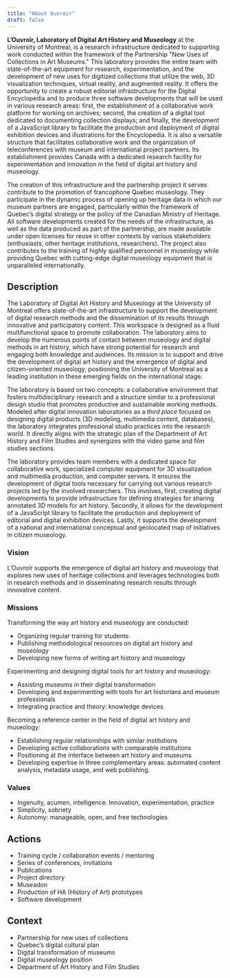 ```yaml
---
title: "About Ouvroir"
draft: false
---
```


**L’Ouvroir, Laboratory of Digital Art History and Museology** at the University of Montreal, is a research infrastructure dedicated to supporting work conducted within the framework of the Partnership "New Uses of Collections in Art Museums." This laboratory provides the entire team with state-of-the-art equipment for research, experimentation, and the development of new uses for digitized collections that utilize the web, 3D visualization techniques, virtual reality, and augmented reality. It offers the opportunity to create a robust editorial infrastructure for the Digital Encyclopedia and to produce three software developments that will be used in various research areas: first, the establishment of a collaborative work platform for working on archives; second, the creation of a digital tool dedicated to documenting collection displays; and finally, the development of a JavaScript library to facilitate the production and deployment of digital exhibition devices and illustrations for the Encyclopedia. It is also a versatile structure that facilitates collaborative work and the organization of teleconferences with museum and international project partners. Its establishment provides Canada with a dedicated research facility for experimentation and innovation in the field of digital art history and museology.

The creation of this infrastructure and the partnership project it serves contribute to the promotion of francophone Quebec museology. They participate in the dynamic process of opening up heritage data in which our museum partners are engaged, particularly within the framework of Quebec’s digital strategy or the policy of the Canadian Ministry of Heritage. All software developments created for the needs of the infrastructure, as well as the data produced as part of the partnership, are made available under open licenses for reuse in other contexts by various stakeholders (enthusiasts, other heritage institutions, researchers). The project also contributes to the training of highly qualified personnel in museology while providing Quebec with cutting-edge digital museology equipment that is unparalleled internationally.

## Description

The Laboratory of Digital Art History and Museology at the University of Montreal offers state-of-the-art infrastructure to support the development of digital research methods and the dissemination of its results through innovative and participatory content. This workspace is designed as a fluid multifunctional space to promote collaboration. The laboratory aims to develop the numerous points of contact between museology and digital methods in art history, which have strong potential for research and engaging both knowledge and audiences. Its mission is to support and drive the development of digital art history and the emergence of digital and citizen-oriented museology, positioning the University of Montreal as a leading institution in these emerging fields on the international stage.

The laboratory is based on two concepts: a collaborative environment that fosters multidisciplinary research and a structure similar to a professional design studio that promotes productive and sustainable working methods. Modeled after digital innovation laboratories as a *third place* focused on designing digital products (3D modeling, multimedia content, databases), the laboratory integrates professional studio practices into the research world. It directly aligns with the strategic plan of the Department of Art History and Film Studies and synergizes with the video game and film studies sections.

The laboratory provides team members with a dedicated space for collaborative work, specialized computer equipment for 3D visualization and multimedia production, and computer servers. It ensures the development of digital tools necessary for carrying out various research projects led by the involved researchers. This involves, first, creating digital developments to provide infrastructure for defining strategies for sharing annotated 3D models for art history. Secondly, it allows for the development of a JavaScript library to facilitate the production and deployment of editorial and digital exhibition devices. Lastly, it supports the development of a national and international conceptual and geolocated map of initiatives in citizen museology.

### Vision

L’Ouvroir supports the emergence of digital art history and museology that explores new uses of heritage collections and leverages technologies both in research methods and in disseminating research results through innovative content.

### Missions

Transforming the way art history and museology are conducted:
- Organizing regular training for students
- Publishing methodological resources on digital art history and museology
- Developing new forms of writing art history and museology

Experimenting and designing digital tools for art history and museology:
- Assisting museums in their digital transformation
- Developing and experimenting with tools for art historians and museum professionals
- Integrating practice and theory: knowledge devices

Becoming a reference center in the field of digital art history and museology:
- Establishing regular relationships with similar institutions
- Developing active collaborations with comparable institutions
- Positioning at the interface between art history and museums
- Developing expertise in three complementary areas: automated content analysis, metadata usage, and web publishing.

### Values
- Ingenuity, acumen, intelligence. Innovation, experimentation, practice
- Simplicity, sobriety
- Autonomy: manageable, open, and free technologies

## Actions

- Training cycle / collaboration events / mentoring
- Series of conferences, invitations
- Publications
- Project directory
- Museadon
- Production of HA (History of Art) prototypes
- Software development

## Context

- Partnership for new uses of collections
- Quebec’s digital cultural plan
- Digital transformation of museums
- Digital museology position
- Department of Art History and Film Studies

<!-- ## Project-->

<!--Creation of a university digital factory exploring narrative devices-->

<!--Establishing a research team to reflect on and work on the production of multimedia digital content for the popularization of scientific knowledge in art history.-->

<!--Positioning itself against too generalized or pedagogical mediation discourses.-->

<!--Emphasizing interactive aspects and exploring new forms.-->
